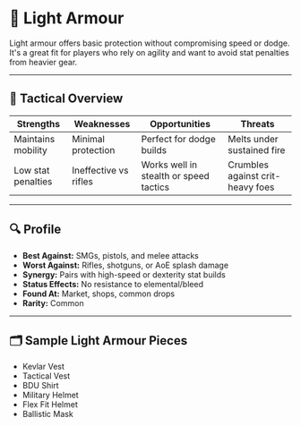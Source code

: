 ﻿# 🧥 Light Armour

Light armour offers basic protection without compromising speed or dodge. It's a great fit for players who rely on agility and want to avoid stat penalties from heavier gear.

---

## 🧠 Tactical Overview

| Strengths              | Weaknesses           | Opportunities                          | Threats                          |
|------------------------|----------------------|-----------------------------------------|----------------------------------|
| Maintains mobility     | Minimal protection   | Perfect for dodge builds                | Melts under sustained fire       |
| Low stat penalties     | Ineffective vs rifles | Works well in stealth or speed tactics | Crumbles against crit-heavy foes |

---

## 🔍 Profile

- **Best Against:** SMGs, pistols, and melee attacks
- **Worst Against:** Rifles, shotguns, or AoE splash damage
- **Synergy:** Pairs with high-speed or dexterity stat builds
- **Status Effects:** No resistance to elemental/bleed
- **Found At:** Market, shops, common drops
- **Rarity:** Common

---

## 🗂️ Sample Light Armour Pieces

- Kevlar Vest
- Tactical Vest
- BDU Shirt
- Military Helmet
- Flex Fit Helmet
- Ballistic Mask
